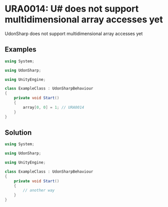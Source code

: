 # URA0014: U# does not support multidimensional array accesses yet

UdonSharp does not support multidimensional array accesses yet

## Examples

```csharp
using System;

using UdonSharp;

using UnityEngine;

class ExampleClass : UdonSharpBehaviour
{
    private void Start()
    {
        array[0, 0] = 1; // URA0014
    }
}
```

## Solution

```csharp
using System;

using UdonSharp;

using UnityEngine;

class ExampleClass : UdonSharpBehaviour
{
    private void Start()
    {
        // another way
    }
}
```

